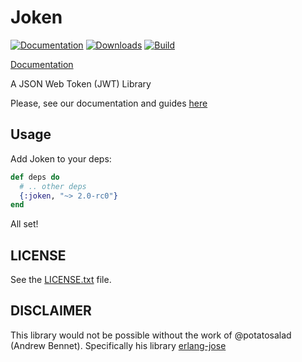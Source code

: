 # Joken

[![Documentation](https://img.shields.io/badge/docs-hexpm-blue.svg)](http://hexdocs.pm/joken/) [![Downloads](https://img.shields.io/hexpm/dt/joken.svg)](https://hex.pm/packages/joken) [![Build](https://travis-ci.org/bryanjos/joken.svg?branch=master)](https://travis-ci.org/bryanjos/joken)

[Documentation](http://hexdocs.pm/joken/)

A JSON Web Token (JWT) Library

Please, see our documentation and guides [here](http://hexdocs.pm/joken/)

## Usage

Add Joken to your deps:

``` elixir
def deps do
  # .. other deps
  {:joken, "~> 2.0-rc0"}
end
```

All set!

## LICENSE

See the [LICENSE.txt](LICENCE.txt) file.

## DISCLAIMER

This library would not be possible without the work of @potatosalad (Andrew Bennet). Specifically his library [erlang-jose](https://github.com/potatosalad/erlang-jose/)
